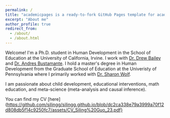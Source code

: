 ```yaml
---
permalink: /
title: "academicpages is a ready-to-fork GitHub Pages template for academic personal websites"
excerpt: "About me"
author_profile: true
redirect_from: 
  - /about/
  - /about.html
---
```


Welcome! I'm a Ph.D. student in Human Development in the School of Education at the University of California, Irvine. I work with [Dr. Drew Bailey](https://sites.uci.edu/dhbailey/) and [Dr. Andres Bustamante](https://www.faculty.uci.edu/profile/?facultyId=6446). 
I hold a master's degree in Human Development from the Graduate School of Education at the Univeristy of Pennsylvania where I primarily worked with [Dr. Sharon Wolf](https://www.gse.upenn.edu/academics/faculty-directory/wolf). 

I am passionate about child development, educational interventions, math education, and meta-science (meta-analysis and causal inference).

You can find my CV [here] (https://github.com/silingg/silingg.github.io/blob/dc2ca338e79a3999a70f12d808db5f14c9250fc7/assets/CV_Siling%20Guo_23.pdf}
